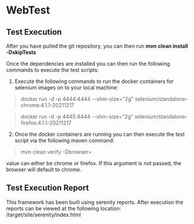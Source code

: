 # WebTest

## Test Execution

After you have pulled the git repository, you can then run <b>mvn clean install -DskipTests</b>

Once the dependencies are installed you can then run the following commands to execute the test scripts:

1. Execute the following commands to run the docker containers for selenium images on to your local machine:
> docker run -d -p 4444:4444 --shm-size="2g" selenium/standalone-chrome:4.1.1-20211217

>docker run -d -p 4445:4444 --shm-size="2g" selenium/standalone-firefox:4.1.1-20211217

2. Once the docker containers are running you can then execute the test script via the following maven command:
> mvn clean verify -Dbrowser=<browser>
  
  <browser> value can either be chrome or firefox. If this argument is not passed, the browser will default to chrome. 

## Test Execution Report

This framework has been built using serenity reports. After execution the reports can be viewed at the following location:
/target/site/serenity/index.html
